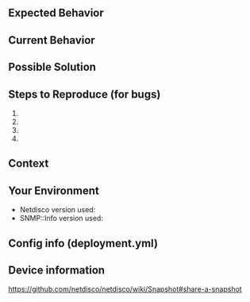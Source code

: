 <!---

READ THIS FIRST!
----------------

STOP! If your ticket is about a device not being detected correctly,
see SNMP::Info: https://github.com/netdisco/snmp-info/issues/new

STOP! If you have new MIBs to submit,
see netdisco-mibs: https://github.com/netdisco/netdisco-mibs/issues/new

STOP! If you are running a netdisco docker setup,
see netdisco-docker: https://github.com/netdisco/netdisco-docker/issues/new

Everything else about Netdisco's behaviour is good, here :-D

Provide a general summary of the issue in the Title above.

The more info you can provide, the easier it is for us the help you, so please
fill out as many of the items below as possible.

If you can provide a "snapshot" of the device it really helps us reproduce the problem.
See https://github.com/netdisco/netdisco/wiki/Snapshot#share-a-snapshot

-->

## Expected Behavior
<!--- If you're describing a bug, tell us what should happen -->
<!--- If you're suggesting a change/improvement, tell us how it should work -->

## Current Behavior
<!--- If describing a bug, tell us what happens instead of the expected behavior -->
<!--- If suggesting a change/improvement, explain the difference from current behavior -->

## Possible Solution
<!--- Not obligatory, but suggest a fix/reason for the bug, -->
<!--- or ideas how to implement the addition or change -->

## Steps to Reproduce (for bugs)
<!--- Provide a link to a live example, or an unambiguous set of steps to -->
<!--- reproduce this bug. Include code to reproduce, if relevant, or attach screenshots -->
1. 
2. 
3. 
4. 

## Context
<!--- How has this issue affected you? What are you trying to accomplish? -->
<!--- Providing context helps us come up with a solution that is most useful in the real world -->

## Your Environment
<!--- Include as many relevant details about the environment you experienced the bug in -->
* Netdisco version used: 
* SNMP::Info version used: 

## Config info (deployment.yml)
<!--- if possible include all options you added to your deployment.yml file, since -->
<!--- some options can change the behaviour in drastic ways -->

## Device information
<!--- if the issue relates to specific devices their info would be usefull -->
<!--- do note that the following command might contain sensitive info -->

https://github.com/netdisco/netdisco/wiki/Snapshot#share-a-snapshot
